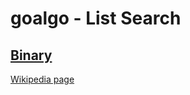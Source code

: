 # goalgo - List Search

## [Binary](./binary.go)
[Wikipedia page](https://en.wikipedia.org/wiki/Binary_search_algorithm)
